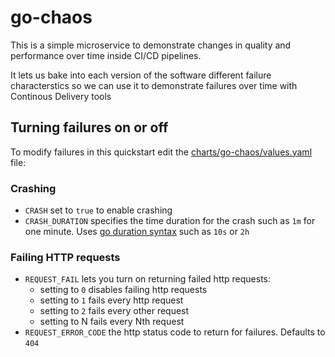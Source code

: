 # go-chaos

This is a simple microservice to demonstrate changes in quality and performance over time inside CI/CD pipelines.

It lets us bake into each version of the software different failure characterstics so we can use it to demonstrate failures over time with Continous Delivery tools 

## Turning failures on or off

To modify failures in this quickstart edit the [charts/go-chaos/values.yaml](charts/go-chaos/values.yaml) file:

### Crashing 

* `CRASH` set to `true` to enable crashing
* `CRASH_DURATION` specifies the time duration for the crash such as `1m` for one minute. Uses [go duration syntax](https://golang.org/pkg/time/#ParseDuration) such as `10s` or `2h`

### Failing HTTP requests

* `REQUEST_FAIL` lets you turn on returning failed http requests:
  * setting to `0` disables failing http requests
  * setting to `1` fails every http request
  * setting to `2` fails every other request
  * setting to N fails every Nth request
* `REQUEST_ERROR_CODE` the http status code to return for failures. Defaults to `404`    
